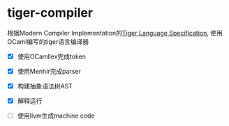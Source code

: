 # tiger-compiler
根据Modern Compiler Implementation的[Tiger Language Specification](https://www.google.co.jp/url?sa=t&rct=j&q=&esrc=s&source=web&cd=1&cad=rja&uact=8&ved=0ahUKEwieprL35I_VAhWDFpQKHU35A10QFggnMAA&url=http%3A%2F%2Fcs.nyu.edu%2Fcourses%2Ffall13%2FCSCI-GA.2130-001%2Ftiger-spec.pdf&usg=AFQjCNGiCpCxR0wVtjWop8tyWID1G0NCwA),  使用OCaml编写的tiger语言编译器
- [x] 使用OCamllex完成token 
- [x] 使用Menhir完成parser
- [x] 构建抽象语法树AST
- [x] 解释运行
- [ ] 使用llvm生成machine code

